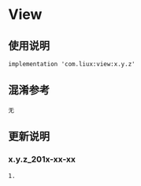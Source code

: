 View
===

使用说明
---
```
implementation 'com.liux:view:x.y.z'
```

混淆参考
---
```
无
```

更新说明
---
### x.y.z_201x-xx-xx
    1.